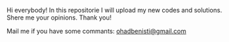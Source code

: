 Hi everybody!
In this repositorie I will upload my new codes and solutions.
Shere me your opinions.
Thank you!

Mail me if you have some commants:
ohadbenisti@gmail.com
